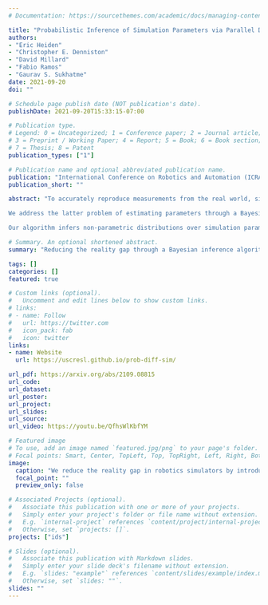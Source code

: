 ```yaml
---
# Documentation: https://sourcethemes.com/academic/docs/managing-content/

title: "Probabilistic Inference of Simulation Parameters via Parallel Differentiable Simulation"
authors:
- "Eric Heiden"
- "Christopher E. Denniston"
- "David Millard"
- "Fabio Ramos"
- "Gaurav S. Sukhatme"
date: 2021-09-20
doi: ""

# Schedule page publish date (NOT publication's date).
publishDate: 2021-09-20T15:33:15-07:00

# Publication type.
# Legend: 0 = Uncategorized; 1 = Conference paper; 2 = Journal article;
# 3 = Preprint / Working Paper; 4 = Report; 5 = Book; 6 = Book section;
# 7 = Thesis; 8 = Patent
publication_types: ["1"]

# Publication name and optional abbreviated publication name.
publication: "International Conference on Robotics and Automation (ICRA) 2022"
publication_short: ""

abstract: "To accurately reproduce measurements from the real world, simulators need to have an adequate model of the physical system and require the parameters of the model be identified.

We address the latter problem of estimating parameters through a Bayesian inference approach that approximates a posterior distribution over simulation parameters given real sensor measurements. By extending the commonly used Gaussian likelihood model for trajectories via the multiple-shooting formulation, our chosen particle-based inference algorithm Stein Variational Gradient Descent is able to identify highly nonlinear, underactuated systems. We leverage GPU code generation and differentiable simulation to evaluate the likelihood and its gradient for many particles in parallel.

Our algorithm infers non-parametric distributions over simulation parameters more accurately than comparable baselines and handles constraints over parameters efficiently through gradient-based optimization. We evaluate estimation performance on several physical experiments. On an underactuated mechanism where a 7-DOF robot arm excites an object with an unknown mass configuration, we demonstrate how our inference technique can identify symmetries between the parameters and provide highly accurate predictions."

# Summary. An optional shortened abstract.
summary: "Reducing the reality gap through a Bayesian inference algorithm that leverages massive GPU parallelism and differentiable simulators."

tags: []
categories: []
featured: true

# Custom links (optional).
#   Uncomment and edit lines below to show custom links.
# links:
# - name: Follow
#   url: https://twitter.com
#   icon_pack: fab
#   icon: twitter
links:
- name: Website
  url: https://uscresl.github.io/prob-diff-sim/

url_pdf: https://arxiv.org/abs/2109.08815
url_code:
url_dataset:
url_poster:
url_project:
url_slides:
url_source:
url_video: https://youtu.be/QfhsWlKbfYM

# Featured image
# To use, add an image named `featured.jpg/png` to your page's folder. 
# Focal points: Smart, Center, TopLeft, Top, TopRight, Left, Right, BottomLeft, Bottom, BottomRight.
image:
  caption: "We reduce the reality gap in robotics simulators by introducing a Bayesian inference approach named Constrained Stein Variational Gradient Descent (CSVGD)"
  focal_point: ""
  preview_only: false

# Associated Projects (optional).
#   Associate this publication with one or more of your projects.
#   Simply enter your project's folder or file name without extension.
#   E.g. `internal-project` references `content/project/internal-project/index.md`.
#   Otherwise, set `projects: []`.
projects: ["ids"]

# Slides (optional).
#   Associate this publication with Markdown slides.
#   Simply enter your slide deck's filename without extension.
#   E.g. `slides: "example"` references `content/slides/example/index.md`.
#   Otherwise, set `slides: ""`.
slides: ""
---
```

